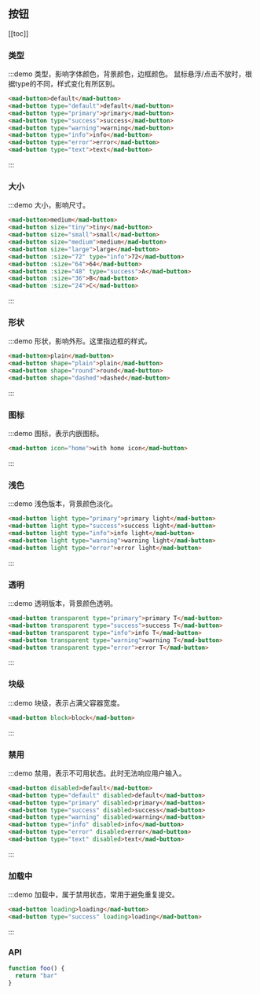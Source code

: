 ## 按钮

[[toc]]

### 类型

:::demo 类型，影响字体颜色，背景颜色，边框颜色。 鼠标悬浮/点击不放时，根据type的不同，样式变化有所区别。

``` html
<mad-button>default</mad-button>
<mad-button type="default">default</mad-button>
<mad-button type="primary">primary</mad-button>
<mad-button type="success">success</mad-button>
<mad-button type="warning">warning</mad-button>
<mad-button type="info">info</mad-button>
<mad-button type="error">error</mad-button>
<mad-button type="text">text</mad-button>
```

:::

### 大小

:::demo 大小，影响尺寸。

``` html
<mad-button>medium</mad-button>
<mad-button size="tiny">tiny</mad-button>
<mad-button size="small">small</mad-button>
<mad-button size="medium">medium</mad-button>
<mad-button size="large">large</mad-button>
<mad-button :size="72" type="info">72</mad-button>
<mad-button :size="64">64</mad-button>
<mad-button :size="48" type="success">A</mad-button>
<mad-button :size="36">B</mad-button>
<mad-button :size="24">C</mad-button>
```

:::

### 形状

:::demo 形状，影响外形。这里指边框的样式。

``` html
<mad-button>plain</mad-button>
<mad-button shape="plain">plain</mad-button>
<mad-button shape="round">round</mad-button>
<mad-button shape="dashed">dashed</mad-button>
```

:::

### 图标

:::demo 图标，表示内嵌图标。

``` html
<mad-button icon="home">with home icon</mad-button>
```

:::

### 浅色

:::demo 浅色版本，背景颜色淡化。

``` html
<mad-button light type="primary">primary light</mad-button>
<mad-button light type="success">success light</mad-button>
<mad-button light type="info">info light</mad-button>
<mad-button light type="warning">warning light</mad-button>
<mad-button light type="error">error light</mad-button>
```

:::

### 透明

:::demo 透明版本，背景颜色透明。

``` html
<mad-button transparent type="primary">primary T</mad-button>
<mad-button transparent type="success">success T</mad-button>
<mad-button transparent type="info">info T</mad-button>
<mad-button transparent type="warning">warning T</mad-button>
<mad-button transparent type="error">error T</mad-button>
```

:::

### 块级

:::demo 块级，表示占满父容器宽度。

``` html
<mad-button block>block</mad-button>
```

:::

### 禁用

:::demo 禁用，表示不可用状态。此时无法响应用户输入。

``` html
<mad-button disabled>default</mad-button>
<mad-button type="default" disabled>default</mad-button>
<mad-button type="primary" disabled>primary</mad-button>
<mad-button type="success" disabled>success</mad-button>
<mad-button type="warning" disabled>warning</mad-button>
<mad-button type="info" disabled>info</mad-button>
<mad-button type="error" disabled>error</mad-button>
<mad-button type="text" disabled>text</mad-button>
```

:::

### 加载中

:::demo 加载中，属于禁用状态，常用于避免重复提交。

``` html
<mad-button loading>loading</mad-button>
<mad-button type="success" loading>loading</mad-button>
```

:::

### API

```js
function foo() {
  return "bar"
}
```

<style>
.mad-button {
  margin: 0 10px 10px 0;
}
</style>

<script>
console.log("button docs");
// it works
export default {
  methods: {
    print (e) {
      console.log(e.target)
    }
  }
}
</script>
